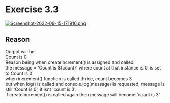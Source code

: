 # Exercise 3.3
[![Screenshot-2022-09-15-171916.png](https://i.postimg.cc/L68210fc/Screenshot-2022-09-15-171916.png)](https://postimg.cc/9zK63bLb)

## Reason
Output will be </br>
Count is 0 </br>
Reason being when createIncrement() is assigned and called, </br>
the message = 'Count is ${count}' where count at that instance is 0, is set to Count is 0 </br>
when increment() function is called thrice, count becomes 3 </br>
but when log() is called and console.log(message) is requested, message is still 'Count is 0', it isnt 'count is 3'. </br>
if createIncrement() is called again then message will become 'count is 3' </br>